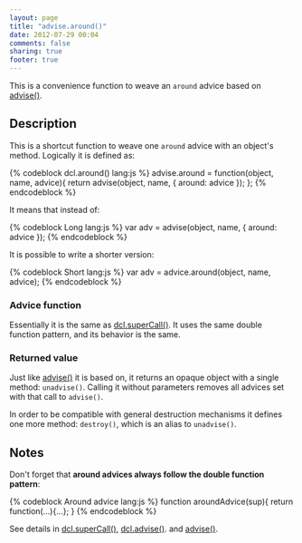 ```yaml
---
layout: page
title: "advise.around()"
date: 2012-07-29 00:04
comments: false
sharing: true
footer: true
---
```


This is a convenience function to weave an `around` advice based on [advise()](/docs/advise_js/advise).

## Description

This is a shortcut function to weave one `around` advice with an object's method. Logically it is defined as:

{% codeblock dcl.around() lang:js %}
advise.around = function(object, name, advice){
  return advise(object, name, {
    around: advice
  });
};
{% endcodeblock %}

It means that instead of:

{% codeblock Long lang:js %}
var adv = advise(object, name, {
  around: advice
});
{% endcodeblock %}

It is possible to write a shorter version:

{% codeblock Short lang:js %}
var adv = advice.around(object, name, advice);
{% endcodeblock %}

### Advice function

Essentially it is the same as [dcl.superCall()](/docs/mini_js/supercall). It uses the same double function pattern,
and its behavior is the same.

### Returned value

Just like [advise()](/docs/advise_js/advise) it is based on, it returns an opaque object with a single method:
`unadvise()`. Calling it without parameters removes all advices set with that call to `advise()`.

In order to be compatible with general destruction mechanisms it defines one more method: `destroy()`, which is
an alias to `unadvise()`.

## Notes

Don't forget that **around advices always follow the double function pattern**:

{% codeblock Around advice lang:js %}
function aroundAdvice(sup){
  return function(...){...};
}
{% endcodeblock %}

See details in [dcl.superCall()](/docs/mini_js/supercall), [dcl.advise()](/docs/dcl_js/advise). and
[advise()](/docs/advise_js/advise).
